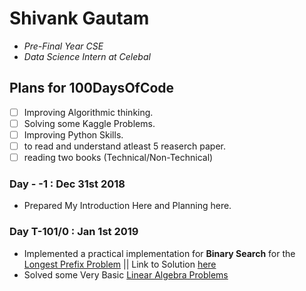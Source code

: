 # Shivank Gautam
* *Pre-Final Year CSE*
* *Data Science Intern at Celebal*

## Plans for 100DaysOfCode
- [ ] Improving Algorithmic thinking.
- [ ] Solving some Kaggle Problems.
- [ ] Improving Python Skills.
- [ ] to read and understand atleast 5 reaserch paper.
- [ ] reading two books (Technical/Non-Technical)

### Day - -1 : Dec 31st 2018
* Prepared My Introduction Here and Planning here.
### Day T-101/0 : Jan 1st 2019
* Implemented a practical implementation for **Binary Search** for the [Longest Prefix Problem](https://leetcode.com/problems/longest-common-prefix/) || Link to Solution [here](https://leetcode.com/problems/longest-common-prefix/discuss/211911/The-one-in-Python-with-Binary-Search)
* Solved some Very Basic [Linear Algebra Problems](https://www.hackerrank.com/domains/mathematics?filters%5Bsubdomains%5D%5B%5D=linear-algebra-foundations)
